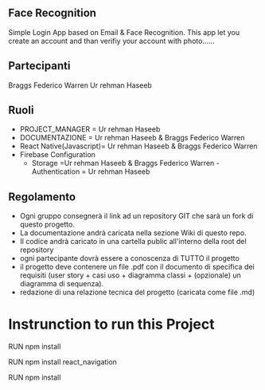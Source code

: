 ## Face Recognition

Simple  Login App based on Email & Face Recognition. This app let you create an account and than verifiy your account with photo......

## Partecipanti
Braggs Federico Warren 
Ur rehman Haseeb

## Ruoli

* PROJECT_MANAGER = Ur rehman Haseeb
* DOCUMENTAZIONE = Ur rehman Haseeb & Braggs Federico Warren
* React Native(Javascript)= Ur rehman Haseeb & Braggs Federico Warren
* Firebase Configuration 
  - Storage =Ur rehman Haseeb & Braggs Federico Warren
  -Authentication = Ur rehman Haseeb

## Regolamento
* Ogni gruppo consegnerà il link ad un repository GIT che sarà un fork di questo progetto.
* La documentazione andrà caricata nella sezione Wiki di questo repo.
* Il codice andrà caricato in una cartella public all'interno della root del repository
* ogni partecipante dovrà essere a conoscenza di TUTTO il progetto
* il progetto deve contenere un file .pdf con il documento di specifica dei requisiti (user story + casi uso + diagramma classi + (opzionale) un diagramma di sequenza).
* redazione di una relazione tecnica del progetto (caricata come file .md)

# Instrunction to run this Project 
<p>RUN npm install<br></p>
<p>RUN npm install react_navigation<br></p>
<p>RUN npm install <br></p>

